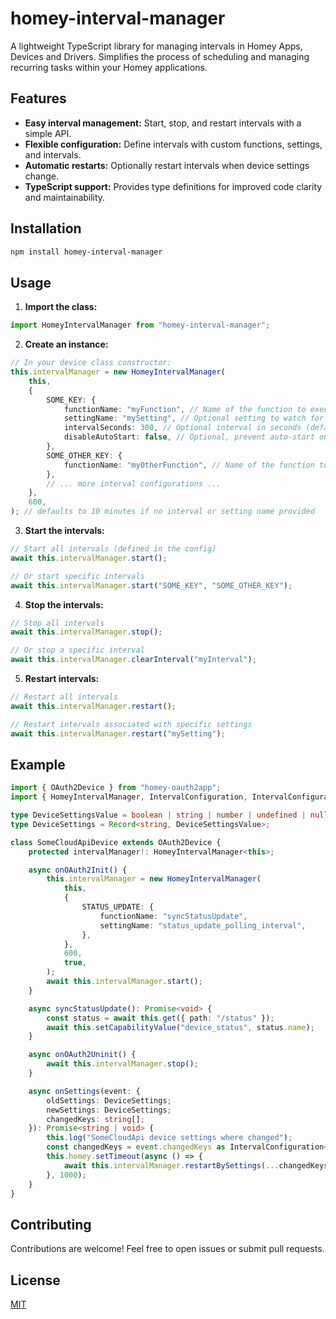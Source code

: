 # homey-interval-manager

A lightweight TypeScript library for managing intervals in Homey Apps, Devices and Drivers. Simplifies the process of
scheduling and managing recurring tasks within your Homey applications.

## Features

- **Easy interval management:** Start, stop, and restart intervals with a simple API.
- **Flexible configuration:** Define intervals with custom functions, settings, and intervals.
- **Automatic restarts:** Optionally restart intervals when device settings change.
- **TypeScript support:** Provides type definitions for improved code clarity and maintainability.

## Installation

```bash
npm install homey-interval-manager
```

## Usage

1. **Import the class:**

<!-- end list -->

```typescript
import HomeyIntervalManager from "homey-interval-manager";
```

2. **Create an instance:**

<!-- end list -->

```typescript
// In your device class constructor:
this.intervalManager = new HomeyIntervalManager(
    this,
    {
        SOME_KEY: {
            functionName: "myFunction", // Name of the function to execute
            settingName: "mySetting", // Optional setting to watch for changes
            intervalSeconds: 300, // Optional interval in seconds (default: 600)
            disableAutoStart: false, // Optional, prevent auto-start on device init
        },
        SOME_OTHER_KEY: {
            functionName: "myOtherFunction", // Name of the function to execute
        },
        // ... more interval configurations ...
    },
    600,
); // defaults to 10 minutes if no interval or setting name provided
```

3. **Start the intervals:**

<!-- end list -->

```typescript
// Start all intervals (defined in the config)
await this.intervalManager.start();

// Or start specific intervals
await this.intervalManager.start("SOME_KEY", "SOME_OTHER_KEY");
```

4. **Stop the intervals:**

<!-- end list -->

```typescript
// Stop all intervals
await this.intervalManager.stop();

// Or stop a specific interval
await this.intervalManager.clearInterval("myInterval");
```

5. **Restart intervals:**

<!-- end list -->

```typescript
// Restart all intervals
await this.intervalManager.restart();

// Restart intervals associated with specific settings
await this.intervalManager.restart("mySetting");
```

## Example

```typescript
import { OAuth2Device } from "homey-oauth2app";
import { HomeyIntervalManager, IntervalConfiguration, IntervalConfigurationCollection } from "homey-interval-manager";

type DeviceSettingsValue = boolean | string | number | undefined | null;
type DeviceSettings = Record<string, DeviceSettingsValue>;

class SomeCloudApiDevice extends OAuth2Device {
    protected intervalManager!: HomeyIntervalManager<this>;

    async onOAuth2Init() {
        this.intervalManager = new HomeyIntervalManager(
            this,
            {
                STATUS_UPDATE: {
                    functionName: "syncStatusUpdate",
                    settingName: "status_update_polling_interval",
                },
            },
            600,
            true,
        );
        await this.intervalManager.start();
    }

    async syncStatusUpdate(): Promise<void> {
        const status = await this.get({ path: "/status" });
        await this.setCapabilityValue("device_status", status.name);
    }

    async onOAuth2Uninit() {
        await this.intervalManager.stop();
    }

    async onSettings(event: {
        oldSettings: DeviceSettings;
        newSettings: DeviceSettings;
        changedKeys: string[];
    }): Promise<string | void> {
        this.log("SomeCloudApi device settings where changed");
        const changedKeys = event.changedKeys as IntervalConfiguration<this>["settingName"][] & string[];
        this.homey.setTimeout(async () => {
            await this.intervalManager.restartBySettings(...changedKeys);
        }, 1000);
    }
}
```

## Contributing

Contributions are welcome\! Feel free to open issues or submit pull requests.

## License

[MIT](LICENSE)
